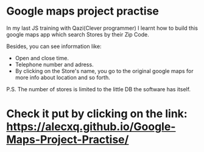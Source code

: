 # Google maps project practise

In my last JS training with Qazi(Clever programmer) I learnt how to build this google maps app which search Stores by their Zip Code.

Besides, you can see information like:

- Open and close time.
- Telephone number and adress.
- By clicking on the Store's name, you go to the original google maps for more info about location and so forth.

P.S. The number of stores is limited to the little DB the software has itself.

# Check it put by clicking on the link: https://alecxq.github.io/Google-Maps-Project-Practise/
